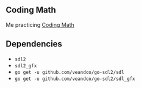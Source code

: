## Coding Math

Me practicing [Coding Math](https://www.youtube.com/channel/UCF6F8LdCSWlRwQm_hfA2bcQ)

## Dependencies
 * `sdl2`
 * `sdl2_gfx`
 * `go get -u github.com/veandco/go-sdl2/sdl`
 * `go get -u github.com/veandco/go-sdl2/sdl_gfx`
